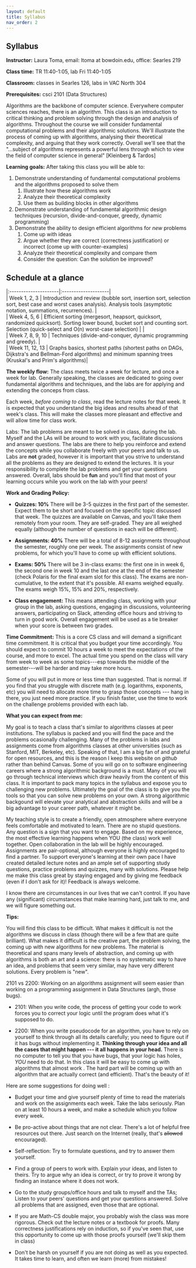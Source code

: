 ```yaml
---
layout: default 
title: Syllabus
nav_order: 2
---
```



## Syllabus


__Instructor:__ Laura Toma, email: ltoma at bowdoin.edu, office: Searles 219 

__Class time:__  TR 11:40-1:05, lab Fri 11:40-1:05

__Classroom:__  classes in Searles 126, labs in VAC North 304

**Prerequisites:** csci 2101 (Data Structures)


Algorithms are the backbone of computer science. Everywhere computer
sciences reaches, there is an algorithm.  This class is an
introduction to critical thinking and problem solving through the
design and analysis of algorithms.  Throughout the course we will
consider fundamental computational problems and their algorithmic
solutions. We'll illustrate the process of coming up with algorithms,
analysing their theoretical complexity, and arguing that they work
correctly. Overall we'll see that  the "...subject of
algorithms represents a powerful lens through which to view the field
of computer science in general" [Kleinberg & Tardos]


**Learning goals:** After taking this class you will be able to: 

  1. Demonstrate understanding of fundamental computational problems and the algorithms proposed to solve them
      1. Illustrate how these algorithms work
      2. Analyze their theoretical complexity 
      3. Use them as building blocks in other  algorithms 
  2. Demonstrate understanding of fundamental algorithmic design techniques (recursion, divide-and-conquer, greedy, dynamic programming)
  3. Demonstrate the ability to design efficient algorithms for _new_ problems 
      1. Come up with ideas
      2. Argue whether they are correct (correctness justification) or incorrect (come up with counter-examples)
      3. Analyze their theoretical complexity and compare them
      4. Consider the question: Can the solution be improved?
  


  
## Schedule at a glance

|:---------------------|:--------------------|                
| Week 1, 2, 3    |  Introduction and review (bubble sort, insertion sort, selection sort, best case and worst cases analysis). Analysis tools (asymptotic notation, summations, recurrences). |                
| Week 4, 5, 6    | Efficient sorting (mergesort, heapsort,  quicksort, randomized quicksort). Sorting lower bound, bucket sort and counting sort. Selection (quick-select and O(n) worst-case selection) |                |              
| Week 7, 8, 9, 10  | Techniques (divide-and-conquer, dynamic programming and greedy).  |                           
| Week 11, 12, 13 | Graphs basics, shortest paths (shortest paths on DAGs, Dijkstra's  and Bellman-Ford algorithms) and minimum spanning trees (Kruskal's and Prim's algorithms)|




**The weekly flow:** The class meets twice a week for lecture, and
once a week for lab. Generally speaking, the classes are dedicated to
going over fundamental algorithms and techniques, and the labs are for
applying and extending the conceps from class.

Each week, _before coming to class_, read the lecture notes for that
week. It is expected that you understand the big ideas and results
ahead of that week's class.  This will make the classes more pleasant
and effective and will allow time for class work.

Labs: The lab problems are meant to be solved in class, during the
lab. Myself and the LAs will be around to work with you, facilitate
discussions and answer questions. The labs are there to help you
reinforce and extend the concepts while you collaborate freely with
your peers and talk to us. Labs are __not__ graded, however it is
important that you strive to understand all the problems as they are
designed to extend the lectures.  It is your responsibility to
complete the lab problems and get your questions answered.  Overall,
labs should be __fun__ and you'll find that most of your learning
occurs while you work on the lab with your peers!

   
  
**Work and Grading Policy:** 

- __Quizzes: 10%__ There will be 3-5 quizzes in the first part of the
  semester.  Expect them to be short and focused on the specific topic
  discussed that week. The quizzes are available on Canvas, and you'll
  take them remotely from your room. They are self-graded.  They are
  all weighed equally (although the number of questions in each will
  be different).

- __Assignments: 40%__ There will be a total of 8-12 assignments
  throughout the semester, roughly one per week. The assignments
  consist of new problems, for which you'll have to come up with
  efficient solutions. 

- __Exams: 50%__ There will be 3 in-class exams: the first one in in week 6, the second one in week 10 and the last one at the end of the semester (check Polaris for the final exam slot for this class).  The exams are non-cumulative, to the extent that it's possible. All exams weighed equally. The exams weigh 15%, 15% and 20%, respectively. 

- __Class engagement:__ This means attending class, working with your
  group in the lab, asking questions, engaging in discussions,
  volunteering answers, participating on Slack, attending office hours
  and striving to turn in good work. Overall engagement will be used
  as a tie breaker when your score is between two grades.




**Time Commitment:** This is a core CS class and will demand a
significant time commitment. It is critical that you budget your time
accordingly.  You should expect to commit 10 hours a week to meet the
expectations of the course, and more to excel.  The actual time you
spend on the class will vary from week to week as some topics---esp
towards the middle of the semester---will be harder and may take more
hours.

Some of you will put in more or less time than suggested. That is normal.  If you find that you struggle with discrete math (e.g. logarithms, exponents, etc) you will need to allocate more time to grasp those concepts --- hang in there, you just need more practice. If you finish faster, use the time to work on the challenge problems provided with each lab. 


**What you can expect from me:**

My goal is to teach a class that's similar to algorithms classes at peer institutions. The  syllabus is packed and you will find the pace and the problems ocasionally challenging. Many of the problems in labs and assignments come from algorithms classes at other universities (such as Stanford, MIT, Berkeley, etc).  Speaking of that, I am a big fan of and grateful for open resources, and this is the reason I keep this website on _github_ rather than behind Canvas.   Some of you will go on to software engineering careers where  a strong algorithmic background is a must.  Many of you will go through technical interviews which draw heavily from the content of this class. It is important to pack  many topics  in the syllabus and expose you to challenging new problems.  Ultimately the goal of the class is to give you the tools so that  you can solve  new problems on your own.   A strong algorithmic backgound will elevate your analytical and abstraction skills and will be a big advantage to your  career path, whatever it might be. 

My teaching style is to create a friendly, open atmosphere where everyone feels comfortable and motivated to learn. There are no stupid questions. Any question is a sign that you want to engage. Based on my experience, the most effective learning happens when YOU (the class) work well together.  Open collaboration in the lab will be highly encouraged. Assignments are pair-optional, although everyone is highly encouraged to find a partner.  To support everyone's learning at their own pace  I have created detailed lecture notes and an ample set of supporting study questions, practice problems and quizzes, many with solutions. Please help me make this class great by staying engaged and by giving me feedback (even if I don't ask for it)! Feedback is always welcome. 

I know there are circumstances in our lives that we can't control. If you  have any (significant) circumstances that make learning hard, just talk to me, and we will figure something out. 



**Tips:**

You will  find this class to be difficult. What makes it difficult is not the algorithms we discuss in class (though there will be a few that are quite brilliant). What makes it difficult is the creative part, the problem solving, the coming up with new algorithms for new problems. The material is theoretical and spans many levels of abstraction, and coming up with algorithms is both an art and a science: there is no systematic way to have an idea, and problems that seem very similar, may have very different solutions.   Every problem is "new".  

2101 vs 2200: Working on an algorithms assignment will seem easier than working on a programming assignment in Data Structures (argh, those bugs). 

* 2101: When you write code, the process of getting your code to work forces you to correct your logic until the program does what it's supposed to do.   

* 2200: When you write pseudocode for an algorithm, you have to rely on yourself to think through all its details carefully; you need to figure out if it has bugs without implementing it. __Thinking through your idea and all the cases that might happen --- it all happens in your head.__ There is no computer to tell you that you have bugs, that your logic has holes,  _YOU_ need to do that. In this class it will be easy to come up with algorithms that almost work .  The hard part will be coming up with an algorithm that are actually correct (and efficient). That's the beauty of it! 


Here are some suggestions for doing well :

* Budget your time  and give yourself plenty of time to read the materials and work on the assignments each week. Take the labs seriously. Plan on at least 10 hours a week, and make a schedule which you follow every week. 

* Be pro-active about things that are not clear. There's a lot of helpful free resources out there. Just search on the Internet (really, that's ~~allowed~~ encouraged).

* Self-reflection: Try to formulate questions, and try to answer them yourself.

* Find a group of peers to work with. Explain your ideas, and listen to theirs. Try to argue why an idea is correct, or try to prove it wrong by finding an instance where it does not work.

* Go to the study groups/office hours and talk to myself and the TAs; Listen to your peers' questions and get your questions answered.
Solve all problems that are assigned, even those that are optional.

* If you are Math-CS double major, you probably wish the class was more rigorous. Check out the lecture notes or a textbook for proofs. Many correctness justifications rely on induction, so if you've seen that, use this opportunity to come up with those proofs yourself (we'll skip them in class)

* Don't be harsh on yourself if you are not doing as well as you expected. It takes time to learn, and often we learn (more) from mistakes! 

